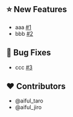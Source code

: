## ⭐ New Features
<!-- Summary of new features implemented [#pull_request_number](link) -->
- aaa [#1](https://~)
- bbb [#2](https://~)

## 🐛 Bug Fixes
<!-- Fixes for discovered bugs [#pull_request_number](link) -->
- ccc [#3](https://~)

## ❤️ Contributors
<!-- Names of contributors involved in the release -->
- @aiful_taro
- @aiful_jiro
